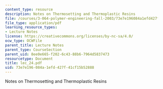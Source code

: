 ```yaml
---
content_type: resource
description: Notes on Thermosetting and Thermoplastic Resins
file: /courses/3-064-polymer-engineering-fall-2003/73e7e196084a1efd427f41cf15b52888_lec_24.pdf
file_type: application/pdf
learning_resource_types:
- Lecture Notes
license: https://creativecommons.org/licenses/by-nc-sa/4.0/
ocw_type: OCWFile
parent_title: Lecture Notes
parent_type: CourseSection
parent_uid: 8ee0e665-f202-6c43-88b6-7964d5837473
resourcetype: Document
title: lec_24.pdf
uid: 73e7e196-084a-1efd-427f-41cf15b52888
---
```

Notes on Thermosetting and Thermoplastic Resins